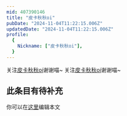 ```yaml
---
mid: 407390146
title: "皮卡秋秋oi"
pubDate: "2024-11-04T11:22:15.006Z"
updatedDate: "2024-11-04T11:22:15.006Z"
profile:
  {
    Nickname: ["皮卡秋秋oi"],
  }
---
```


关注[皮卡秋秋oi](https://space.bilibili.com/407390146)谢谢喵~ 关注[皮卡秋秋oi](https://space.bilibili.com/407390146)谢谢喵~

## 此条目有待补充
你可以在[这里](https://github.com/Yuhanawa/VTuber.ICU-Content/edit/master/v/皮卡秋秋oi/index.md)编辑本文
